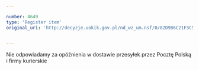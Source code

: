 ```yaml
---

number: 4649
type: 'Register item'
original_uri: 'http://decyzje.uokik.gov.pl/nd_wz_um.nsf/0/82D986C21F3C54BBC1257B71003C4BB4?OpenDocument'


---
```


Nie odpowiadamy za opóźnienia w dostawie przesyłek przez Pocztę Polską i firmy kurierskie
